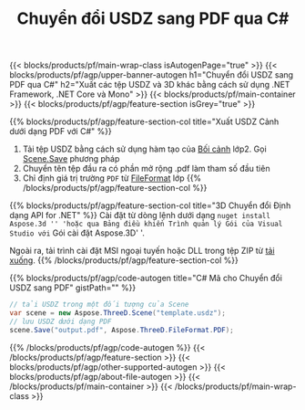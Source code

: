 ﻿---
title: Chuyển đổi USDZ sang PDF qua C# 
description: Chuyển đổi USDZ và các tệp 3D khác bằng cách sử dụng .NET API
url: /vi/net/conversion/usdz-to-pdf/
family: 3d
platformtag: net
feature: conversion
informat: USDZ
outformat: PDF
otherformats: 3MF DRC DXF JT PLY GLTF FBX ASE 
---
{{< blocks/products/pf/main-wrap-class isAutogenPage="true" >}}
{{< blocks/products/pf/agp/upper-banner-autogen h1="Chuyển đổi USDZ sang PDF qua C#" h2="Xuất các tệp USDZ và 3D khác bằng cách sử dụng .NET Framework, .NET Core và Mono" >}}
{{< blocks/products/pf/main-container >}}
{{< blocks/products/pf/agp/feature-section isGrey="true" >}}

{{% blocks/products/pf/agp/feature-section-col title="Xuất USDZ Cảnh dưới dạng PDF với C#" %}}
1. Tải tệp USDZ bằng cách sử dụng hàm tạo của [Bối cảnh](https://apireference.aspose.com/3d/net/aspose.threed/scene) lớp2. Gọi [Scene.Save](https://apireference.aspose.com/3d/net/aspose.threed/scene/methods/save/index) phương pháp
3. Chuyển tên tệp đầu ra có phần mở rộng .pdf làm tham số đầu tiên
4. Chỉ định giá trị trường `PDF` từ [FileFormat](https://apireference.aspose.com/3d/net/aspose.threed/fileformat/fields/index) lớp
{{% /blocks/products/pf/agp/feature-section-col %}}

{{% blocks/products/pf/agp/feature-section-col title="3D Chuyển đổi Định dạng API for .NET" %}}
Cài đặt từ dòng lệnh dưới dạng `` nuget install Aspose.3d '' 'hoặc qua Bảng điều khiển Trình quản lý Gói của Visual Studio với `` Gói cài đặt Aspose.3D' '.

Ngoài ra, tải trình cài đặt MSI ngoại tuyến hoặc DLL trong tệp ZIP từ [tải xuống](https://downloads.aspose.com/3d/net).
{{% /blocks/products/pf/agp/feature-section-col %}}

{{% blocks/products/pf/agp/code-autogen title="C# Mã cho Chuyển đổi USDZ sang PDF" gistPath="" %}}
```cs
// tải USDZ trong một đối tượng của Scene 
var scene = new Aspose.ThreeD.Scene("template.usdz");
// lưu USDZ dưới dạng PDF 
scene.Save("output.pdf", Aspose.ThreeD.FileFormat.PDF);

```
{{% /blocks/products/pf/agp/code-autogen %}}
{{< /blocks/products/pf/agp/feature-section >}}
{{< blocks/products/pf/agp/other-supported-autogen >}}
{{< blocks/products/pf/agp/about-file-autogen >}}
{{< /blocks/products/pf/main-container >}}
{{< /blocks/products/pf/main-wrap-class >}}
